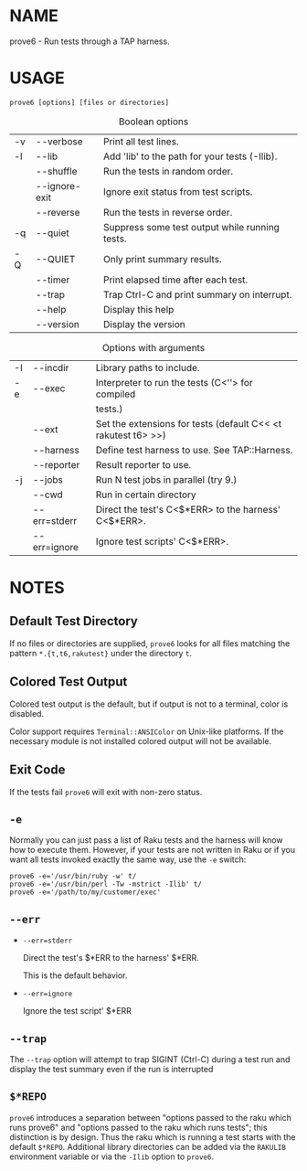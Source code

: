 NAME
====

prove6 - Run tests through a TAP harness.

USAGE
=====

`prove6 [options] [files or directories]`

<table class="pod-table">
<caption>Boolean options</caption>
<tbody>
<tr> <td>-v</td> <td>--verbose</td> <td>Print all test lines.</td> </tr> <tr> <td>-l</td> <td>--lib</td> <td>Add &#39;lib&#39; to the path for your tests (-Ilib).</td> </tr> <tr> <td></td> <td>--shuffle</td> <td>Run the tests in random order.</td> </tr> <tr> <td></td> <td>--ignore-exit</td> <td>Ignore exit status from test scripts.</td> </tr> <tr> <td></td> <td>--reverse</td> <td>Run the tests in reverse order.</td> </tr> <tr> <td>-q</td> <td>--quiet</td> <td>Suppress some test output while running tests.</td> </tr> <tr> <td>-Q</td> <td>--QUIET</td> <td>Only print summary results.</td> </tr> <tr> <td></td> <td>--timer</td> <td>Print elapsed time after each test.</td> </tr> <tr> <td></td> <td>--trap</td> <td>Trap Ctrl-C and print summary on interrupt.</td> </tr> <tr> <td></td> <td>--help</td> <td>Display this help</td> </tr> <tr> <td></td> <td>--version</td> <td>Display the version</td> </tr>
</tbody>
</table>

<table class="pod-table">
<caption>Options with arguments</caption>
<tbody>
<tr> <td>-I</td> <td>--incdir</td> <td>Library paths to include.</td> </tr> <tr> <td>-e</td> <td>--exec</td> <td>Interpreter to run the tests (C&lt;&#39;&#39;&gt; for compiled</td> </tr> <tr> <td></td> <td></td> <td>tests.)</td> </tr> <tr> <td></td> <td>--ext</td> <td>Set the extensions for tests (default C&lt;&lt; &lt;t rakutest t6&gt; &gt;&gt;)</td> </tr> <tr> <td></td> <td>--harness</td> <td>Define test harness to use. See TAP::Harness.</td> </tr> <tr> <td></td> <td>--reporter</td> <td>Result reporter to use.</td> </tr> <tr> <td>-j</td> <td>--jobs</td> <td>Run N test jobs in parallel (try 9.)</td> </tr> <tr> <td></td> <td>--cwd</td> <td>Run in certain directory</td> </tr> <tr> <td></td> <td>--err=stderr</td> <td>Direct the test&#39;s C&lt;$*ERR&gt; to the harness&#39; C&lt;$*ERR&gt;.</td> </tr> <tr> <td></td> <td>--err=ignore</td> <td>Ignore test scripts&#39; C&lt;$*ERR&gt;.</td> </tr>
</tbody>
</table>

NOTES
=====

Default Test Directory
----------------------

If no files or directories are supplied, `prove6` looks for all files matching the pattern `*.{t,t6,rakutest}` under the directory `t`.

Colored Test Output
-------------------

Colored test output is the default, but if output is not to a terminal, color is disabled.

Color support requires `Terminal::ANSIColor` on Unix-like platforms. If the necessary module is not installed colored output will not be available.

Exit Code
---------

If the tests fail `prove6` will exit with non-zero status.

`-e`
----

Normally you can just pass a list of Raku tests and the harness will know how to execute them. However, if your tests are not written in Raku or if you want all tests invoked exactly the same way, use the `-e` switch:

    prove6 -e='/usr/bin/ruby -w' t/
    prove6 -e='/usr/bin/perl -Tw -mstrict -Ilib' t/
    prove6 -e='/path/to/my/customer/exec'

`--err`
-------

  * `--err=stderr`

    Direct the test's $*ERR to the harness' $*ERR.

    This is the default behavior.

  * `--err=ignore`

    Ignore the test script' $*ERR

`--trap`
--------

The `--trap` option will attempt to trap SIGINT (Ctrl-C) during a test run and display the test summary even if the run is interrupted

`$*REPO`
--------

`prove6` introduces a separation between "options passed to the raku which runs prove6" and "options passed to the raku which runs tests"; this distinction is by design. Thus the raku which is running a test starts with the default `$*REPO`. Additional library directories can be added via the `RAKULIB` environment variable or via the `-Ilib` option to `prove6`.

